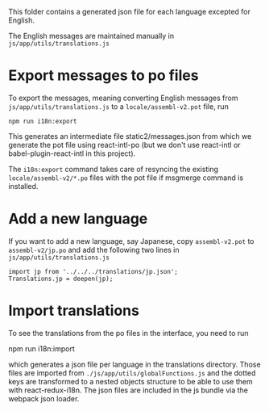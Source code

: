 This folder contains a generated json file for each language excepted for English.

The English messages are maintained manually in
`js/app/utils/translations.js`


# Export messages to po files

To export the messages, meaning converting English messages from
`js/app/utils/translations.js` to a `locale/assembl-v2.pot` file, run

    npm run i18n:export

This generates an intermediate file static2/messages.json from which we generate the
pot file using react-intl-po (but we don't use react-intl or 
babel-plugin-react-intl in this project).

The `i18n:export` command takes care of resyncing the existing `locale/assembl-v2/*.po`
files with the pot file if msgmerge command is installed.


# Add a new language

If you want to add a new language, say Japanese, copy `assembl-v2.pot` to
`assembl-v2/jp.po` and add the following two lines in `js/app/utils/translations.js`

    import jp from '../../../translations/jp.json';
    Translations.jp = deepen(jp);


# Import translations

To see the translations from the po files in the interface, you need to run

   npm run i18n:import

which generates a json file per language in the translations directory.
Those files are imported from `./js/app/utils/globalFunctions.js` and
the dotted keys are transformed to a nested objects structure to be able to
use them with react-redux-i18n.
The json files are included in the js bundle via the webpack json loader.
